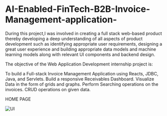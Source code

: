 # AI-Enabled-FinTech-B2B-Invoice-Management-application-
During this project,I was involved in creating a full stack web-based product thereby developing a deep understanding of all aspects of product development such as identifying appropriate user  requirements, designing a great user experience and building appropriate data models and machine learning models along with relevant UI components and backend design.

The objective of the Web Application Development internship project is:

To build a Full-stack Invoice Management Application using Reacts, JDBC, Java, and Servlets.
Build a responsive Receivables Dashboard.
Visualize Data in the form of grids and graphs.
Perform Searching operations on the invoices.
CRUD operations on given data.

HOME PAGE

![UI](https://user-images.githubusercontent.com/70971734/178103690-cbc4ff88-254a-4ab7-bd57-a4514907a67c.png)
